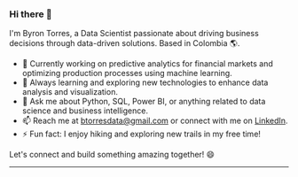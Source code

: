 ### Hi there 👋

I'm Byron Torres, a Data Scientist passionate about driving business decisions through data-driven solutions. Based in Colombia 🌎.

- 🔭 Currently working on predictive analytics for financial markets and optimizing production processes using machine learning.
- 🌱 Always learning and exploring new technologies to enhance data analysis and visualization.
- 💬 Ask me about Python, SQL, Power BI, or anything related to data science and business intelligence.
- 📫 Reach me at btorresdata@gmail.com or connect with me on [LinkedIn](https://www.linkedin.com/in/btorresdata).
- ⚡ Fun fact: I enjoy hiking and exploring new trails in my free time!

Let's connect and build something amazing together! 😄

---
